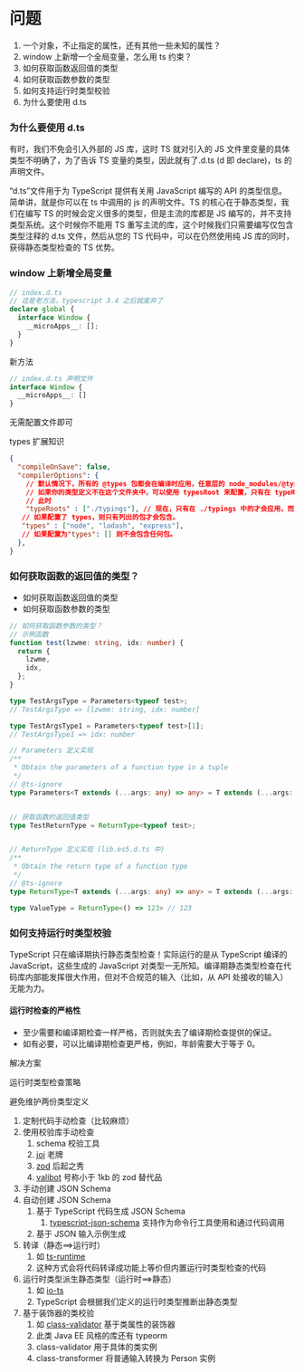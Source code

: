 # 问题

1. 一个对象，不止指定的属性，还有其他一些未知的属性？
2. window 上新增一个全局变量，怎么用 ts 约束？
3. 如何获取函数返回值的类型
4. 如何获取函数参数的类型
5. 如何支持运行时类型校验
6. 为什么要使用 d.ts

### 为什么要使用 d.ts

有时，我们不免会引入外部的 JS 库，这时 TS 就对引入的 JS 文件里变量的具体类型不明确了，为了告诉 TS 变量的类型，因此就有了.d.ts (d 即 declare)，ts 的声明文件。

“d.ts”文件用于为 TypeScript 提供有关用 JavaScript 编写的 API 的类型信息。简单讲，就是你可以在 ts 中调用的 js 的声明文件。TS 的核心在于静态类型，我们在编写 TS 的时候会定义很多的类型，但是主流的库都是 JS 编写的，并不支持类型系统。这个时候你不能用 TS 重写主流的库，这个时候我们只需要编写仅包含类型注释的 d.ts 文件，然后从您的 TS 代码中，可以在仍然使用纯 JS 库的同时，获得静态类型检查的 TS 优势。

### window 上新增全局变量

```ts
// index.d.ts
// 这是老方法，typescript 3.4 之后就废弃了
declare global {
  interface Window {
    __microApps__: [];
  }
}
```

新方法

```ts
// index.d.ts 声明文件
interface Window {
  __microApps__: []
}
```

无需配置文件即可

types 扩展知识

```json
{
  "compileOnSave": false,
  "compilerOptions": {
    // 默认情况下，所有的 @types 包都会在编译时应用，任意层的 node_modules/@types 都会被使用
    // 如果你的类型定义不在这个文件夹中，可以使用 typesRoot 来配置，只有在 typeRoots 中的包才会被包含
    // 此时
    "typeRoots" : ["./typings"], // 现在，只有在 ./typings 中的才会应用，而 ./node_modules/@types 中的则不会
   // 如果配置了 types，则只有列出的包才会包含。
   "types" : ["node", "lodash", "express"],
   // 如果配置为"types": [] 则不会包含任何包。
  },
}
```

### 如何获取函数的返回值的类型？

- 如何获取函数返回值的类型
- 如何获取函数参数的类型

```ts
// 如何获取函数参数的类型？
// 示例函数
function test(lzwme: string, idx: number) {
  return {
    lzwme,
    idx,
  };
}

type TestArgsType = Parameters<typeof test>;
// TestArgsType => [lzwme: string, idx: number]

type TestArgsType1 = Parameters<typeof test>[1];
// TestArgsType1 => idx: number

// Parameters 定义实现
/**
 * Obtain the parameters of a function type in a tuple
 */
// @ts-ignore
type Parameters<T extends (...args: any) => any> = T extends (...args: infer P) => any ? P : never;


// 获取函数的返回值类型
type TestReturnType = ReturnType<typeof test>;


// ReturnType 定义实现 (lib.es5.d.ts 中)
/**
 * Obtain the return type of a function type
 */
// @ts-ignore
type ReturnType<T extends (...args: any) => any> = T extends (...args: any) => infer R ? R : any;

type ValueType = ReturnType<() => 123> // 123
```

### 如何支持运行时类型校验

TypeScript 只在编译期执行静态类型检查！实际运行的是从 TypeScript 编译的 JavaScript，这些生成的 JavaScript 对类型一无所知。编译期静态类型检查在代码库内部能发挥很大作用，但对不合规范的输入（比如，从 API 处接收的输入）无能为力。

#### 运行时检查的严格性

- 至少需要和编译期检查一样严格，否则就失去了编译期检查提供的保证。
- 如有必要，可以比编译期检查更严格，例如，年龄需要大于等于 0。

解决方案

运行时类型检查策略

避免维护两份类型定义

1. 定制代码手动检查（比较麻烦）
2. 使用校验库手动检查
   1. schema 校验工具
   2. [joi](https://hapi.dev/module/joi) 老牌
   3. [zod](https://zod.dev/) 后起之秀
   4. [valibot](https://valibot.dev/) 号称小于 1kb 的 zod 替代品
3. 手动创建 JSON Schema
4. 自动创建 JSON Schema
   1. 基于 TypeScript 代码生成 JSON Schema
      1. [typescript-json-schema](https://github.com/YousefED/typescript-json-schema) 支持作为命令行工具使用和通过代码调用
   2. 基于 JSON 输入示例生成
5. 转译（静态==>运行时）
   1. 如 [ts-runtime](https://github.com/fabiandev/ts-runtime)
   2. 这种方式会将代码转译成功能上等价但内置运行时类型检查的代码
6. 运行时类型派生静态类型（运行时==>静态）
   1. 如 [io-ts](https://github.com/gcanti/io-ts)
   2. TypeScript 会根据我们定义的运行时类型推断出静态类型
7. 基于装饰器的类校验
   1. 如 [class-validator](https://github.com/typestack/class-validator) 基于类属性的装饰器
   2. 此类 Java EE 风格的库还有 typeorm
   3. class-validator 用于具体的类实例
   4. class-transformer 将普通输入转换为 Person 实例
